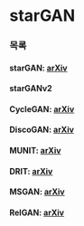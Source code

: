 # starGAN

### 목록
#### starGAN: [arXiv](https://arxiv.org/pdf/1711.09020.pdf)
#### starGANv2
#### CycleGAN: [arXiv](https://arxiv.org/pdf/1703.10593.pdf)
#### DiscoGAN: [arXiv](https://arxiv.org/pdf/1703.05192.pdf)
#### MUNIT: [arXiv](https://arxiv.org/pdf/1804.04732.pdf)
#### DRIT: [arXiv](https://arxiv.org/pdf/1905.01270.pdf)
#### MSGAN: [arXiv](https://arxiv.org/pdf/1903.05628.pdf)
#### RelGAN: [arXiv](https://arxiv.org/pdf/1908.07269.pdf)
